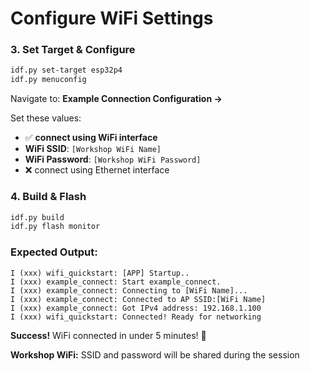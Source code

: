 # Configure WiFi Settings

<div class="grid grid-cols-2 gap-8">

<div>

### 3. Set Target & Configure
```bash
idf.py set-target esp32p4
idf.py menuconfig
```

Navigate to:
**Example Connection Configuration →**

Set these values:
- ✅ **connect using WiFi interface**
- **WiFi SSID**: `[Workshop WiFi Name]`
- **WiFi Password**: `[Workshop WiFi Password]`  
- ❌ connect using Ethernet interface

</div>

<div>

### 4. Build & Flash
```bash
idf.py build
idf.py flash monitor
```

### Expected Output:
```
I (xxx) wifi_quickstart: [APP] Startup..
I (xxx) example_connect: Start example_connect.
I (xxx) example_connect: Connecting to [WiFi Name]...
I (xxx) example_connect: Connected to AP SSID:[WiFi Name]
I (xxx) example_connect: Got IPv4 address: 192.168.1.100
I (xxx) wifi_quickstart: Connected! Ready for networking
```

**Success!** WiFi connected in under 5 minutes! 🎉

</div>

</div>

**Workshop WiFi:** SSID and password will be shared during the session